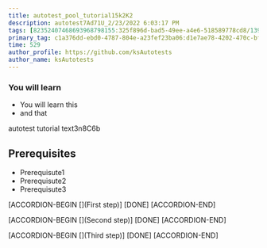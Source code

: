 ```yaml
---
title: autotest_pool_tutorial15k2K2
description: autotest7Ad71U_2/23/2022 6:03:17 PM
tags: [82352407468693968798155:325f896d-bad5-49ee-a4e6-518589778cd8/139269250608756787992873,197f4ec4-6c14-5b5e-9fb3-058e21403d41:tech/73554900100700000996,c1a376dd-ebd0-4787-804e-a23fef23ba06:4625ac99-30b5-4df6-a6c5-f840dd406e80/1bf8f1d5-d54a-41e0-b203-d94deae18a3c]
primary_tag: c1a376dd-ebd0-4787-804e-a23fef23ba06:d1e7ae78-4202-470c-bf32-eef58f395288/9fa7ee94-dd61-4dcb-bd6f-d6fce4c53cf5
time: 529
author_profile: https://github.com/ksAutotests
author_name: ksAutotests
---
```

### You will learn
- You will learn this
- and that

autotest tutorial text3n8C6b

## Prerequisites
- Prerequisute1
- Prerequisute2
- Prerequisute3

[ACCORDION-BEGIN [](First step)]
[DONE]
[ACCORDION-END]

[ACCORDION-BEGIN [](Second step)]
[DONE]
[ACCORDION-END]

[ACCORDION-BEGIN [](Third step)]
[DONE]
[ACCORDION-END]

